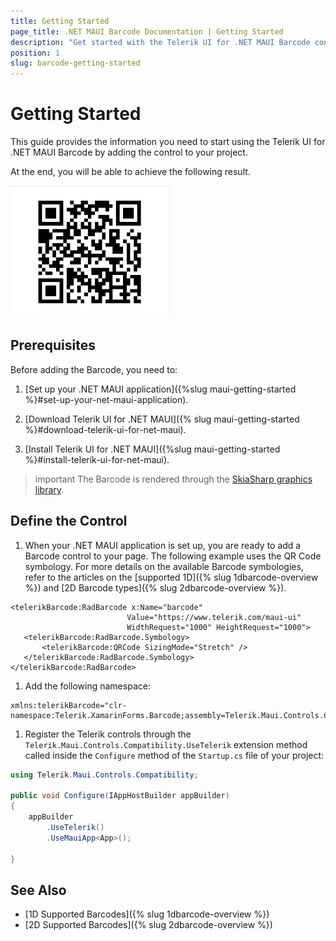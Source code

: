 ```yaml
---
title: Getting Started
page_title: .NET MAUI Barcode Documentation | Getting Started
description: "Get started with the Telerik UI for .NET MAUI Barcode control and add the control to your .NET MAUI project."
position: 1
slug: barcode-getting-started
---
```


# Getting Started

This guide provides the information you need to start using the Telerik UI for .NET MAUI Barcode by adding the control to your project.

At the end, you will be able to achieve the following result.

![Getting Started Example](images/barcode_getting_started.png)

## Prerequisites

Before adding the Barcode, you need to:

1. [Set up your .NET MAUI application]({%slug maui-getting-started %}#set-up-your-net-maui-application).

1. [Download Telerik UI for .NET MAUI]({% slug maui-getting-started %}#download-telerik-ui-for-net-maui).

1. [Install Telerik UI for .NET MAUI]({%slug maui-getting-started %}#install-telerik-ui-for-net-maui).

>important The Barcode is rendered through the [SkiaSharp graphics library](https://skia.org/).

## Define the Control

1. When your .NET MAUI application is set up, you are ready to add a Barcode control to your page. The following example uses the QR Code symbology. For more details on the available Barcode symbologies, refer to the articles on the [supported 1D]({% slug 1dbarcode-overview %}) and [2D Barcode types]({% slug 2dbarcode-overview %}).

 ```XAML
<telerikBarcode:RadBarcode x:Name="barcode"
	                       Value="https://www.telerik.com/maui-ui"                               
	                       WidthRequest="1000" HeightRequest="1000">
    <telerikBarcode:RadBarcode.Symbology>
        <telerikBarcode:QRCode SizingMode="Stretch" />
    </telerikBarcode:RadBarcode.Symbology>
</telerikBarcode:RadBarcode>
 ```

1. Add the following namespace:

 ```XAML
xmlns:telerikBarcode="clr-namespace:Telerik.XamarinForms.Barcode;assembly=Telerik.Maui.Controls.Compatibility"
 ```

1. Register the Telerik controls through the `Telerik.Maui.Controls.Compatibility.UseTelerik` extension method called inside the `Configure` method of the `Startup.cs` file of your project:

 ```C#
using Telerik.Maui.Controls.Compatibility;

 public void Configure(IAppHostBuilder appBuilder)
 {
     appBuilder        
         .UseTelerik()
         .UseMauiApp<App>();

 }              
 ```

## See Also

- [1D Supported Barcodes]({% slug 1dbarcode-overview %})
- [2D Supported Barcodes]({% slug 2dbarcode-overview %})
